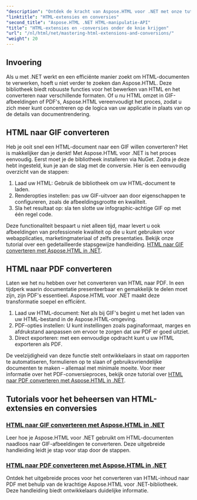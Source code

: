 ```yaml
---
"description": "Ontdek de kracht van Aspose.HTML voor .NET met onze tutorials over het converteren van HTML naar GIF's en PDF's. Transformeer uw documenten moeiteloos."
"linktitle": "HTML-extensies en conversies"
"second_title": "Aspose.HTML .NET HTML-manipulatie-API"
"title": "HTML-extensies en -conversies onder de knie krijgen"
"url": "/nl/html/net/mastering-html-extensions-and-conversions/"
"weight": 20
---
```


## Invoering

Als u met .NET werkt en een efficiënte manier zoekt om HTML-documenten te verwerken, hoeft u niet verder te zoeken dan Aspose.HTML. Deze bibliotheek biedt robuuste functies voor het bewerken van HTML en het converteren naar verschillende formaten. Of u nu HTML omzet in GIF-afbeeldingen of PDF's, Aspose.HTML vereenvoudigt het proces, zodat u zich meer kunt concentreren op de logica van uw applicatie in plaats van op de details van documentrendering.

## HTML naar GIF converteren
Heb je ooit snel een HTML-document naar een GIF willen converteren? Het is makkelijker dan je denkt! Met Aspose.HTML voor .NET is het proces eenvoudig. Eerst moet je de bibliotheek installeren via NuGet. Zodra je deze hebt ingesteld, kun je aan de slag met de conversie. Hier is een eenvoudig overzicht van de stappen:

1. Laad uw HTML: Gebruik de bibliotheek om uw HTML-document te laden.
2. Renderopties instellen: pas uw GIF-uitvoer aan door eigenschappen te configureren, zoals de afbeeldingsgrootte en kwaliteit.
3. Sla het resultaat op: sla ten slotte uw infographic-achtige GIF op met één regel code.

Deze functionaliteit bespaart u niet alleen tijd, maar levert u ook afbeeldingen van professionele kwaliteit op die u kunt gebruiken voor webapplicaties, marketingmateriaal of zelfs presentaties. Bekijk onze tutorial over een gedetailleerde stapsgewijze handleiding. [HTML naar GIF converteren met Aspose.HTML in .NET](./converting-html-to-gif/).

## HTML naar PDF converteren
Laten we het nu hebben over het converteren van HTML naar PDF. In een tijdperk waarin documentatie presenteerbaar en gemakkelijk te delen moet zijn, zijn PDF's essentieel. Aspose.HTML voor .NET maakt deze transformatie soepel en efficiënt. 

1. Laad uw HTML-document: Net als bij GIF's begint u met het laden van uw HTML-bestand in de Aspose.HTML-omgeving.
2. PDF-opties instellen: U kunt instellingen zoals paginaformaat, marges en afdrukstand aanpassen om ervoor te zorgen dat uw PDF er goed uitziet.
3. Direct exporteren: met een eenvoudige opdracht kunt u uw HTML exporteren als PDF. 

De veelzijdigheid van deze functie stelt ontwikkelaars in staat om rapporten te automatiseren, formulieren op te slaan of gebruiksvriendelijke documenten te maken – allemaal met minimale moeite. Voor meer informatie over het PDF-conversieproces, bekijk onze tutorial over [HTML naar PDF converteren met Aspose.HTML in .NET](./converting-html-to-pdf/).

## Tutorials voor het beheersen van HTML-extensies en conversies
### [HTML naar GIF converteren met Aspose.HTML in .NET ](./converting-html-to-gif/)
Leer hoe je Aspose.HTML voor .NET gebruikt om HTML-documenten naadloos naar GIF-afbeeldingen te converteren. Deze uitgebreide handleiding leidt je stap voor stap door de stappen.
### [HTML naar PDF converteren met Aspose.HTML in .NET](./converting-html-to-pdf/)
Ontdek het uitgebreide proces voor het converteren van HTML-inhoud naar PDF met behulp van de krachtige Aspose.HTML voor .NET-bibliotheek. Deze handleiding biedt ontwikkelaars duidelijke informatie.